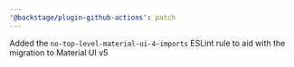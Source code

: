 ```yaml
---
'@backstage/plugin-github-actions': patch
---
```


Added the `no-top-level-material-ui-4-imports` ESLint rule to aid with the migration to Material UI v5
